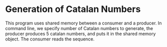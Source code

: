 # Generation of Catalan Numbers

This program uses shared memory between a consumer and a producer. In command line, we specify number of Catalan numbers to generate, the producer produces 5 catalan numbers, and puts it in the shared memory object. The consumer reads the sequence.